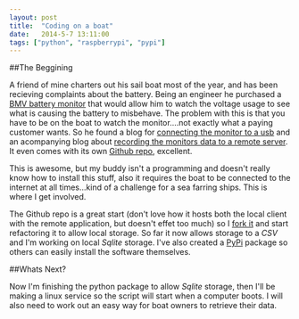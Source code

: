 ```yaml
---
layout: post
title:  "Coding on a boat"
date:   2014-5-7 13:11:00
tags: ["python", "raspberrypi", "pypi"]
---
```


##The Beggining

A friend of mine charters out his sail boat most of the year, and has been recieving complaints about the battery.
Being an engineer he purchased a [BMV battery monitor](http://www.victronenergy.com/battery-monitors/bmv-600s%20and%20bmv-602s/) that would allow him to watch the voltage usage to see what is causing
the battery to misbehave. The problem with this is that you have to be on the boat to watch the monitor....not exactly what
a paying customer wants. So he found a blog for [connecting the monitor to a usb](http://jeperez.com/connect-bmv-victron-computer/) 
and an acompanying blog about [recording the monitors data to a remote server](http://jeperez.com/online-monitor-victron-bmv-600s-and-bmv-602s/).
It even comes with its own [Github repo](https://github.com/jepefe/bmvmonitor), excellent.

This is awesome, but my buddy isn't a programming and doesn't really know how to install this stuff, also it requires the 
boat to be connected to the internet at all times...kind of a challenge for a sea farring ships. This is where I get involved.

The Github repo is a great start (don't love how it hosts both the local client with the remote application, but doesn't effet too much)
so I [fork it](https://github.com/otternq/bmvmonitor) and start refactoring it to allow local storage. So far it now allows storage to a _CSV_
and I'm working on local _Sqlite_ storage. I've also created a [PyPi](https://pypi.python.org/pypi/BMV) package so others can easily install
the software themselves.

##Whats Next?

Now I'm finishing the python package to allow _Sqlite_ storage, then I'll be making a linux service so the script will start
when a computer boots. I will also need to work out an easy way for boat owners to retrieve their data.